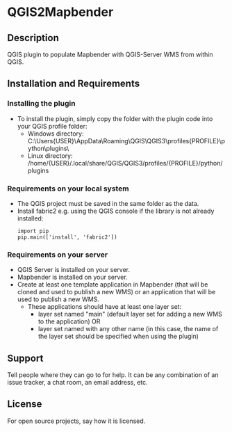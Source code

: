 # QGIS2Mapbender

## Description
QGIS plugin to populate Mapbender with QGIS-Server WMS from within QGIS.

## Installation and Requirements
### Installing the plugin
- To install the plugin, simply copy the folder with the plugin code into your QGIS profile folder:
  - Windows directory: C:\Users{USER}\AppData\Roaming\QGIS\QGIS3\profiles\{PROFILE}\python\plugins\
  - Linux directory: /home/{USER}/.local/share/QGIS/QGIS3/profiles/{PROFILE}/python/plugins

### Requirements on your local system
- The QGIS project must be saved in the same folder as the data.
- Install fabric2 e.g. using the QGIS console if the library is not already installed:
  ```
  import pip
  pip.main(['install', 'fabric2'])
  ```
### Requirements on your server
- QGIS Server is installed on your server.
- Mapbender is installed on your server.
- Create at least one template application in Mapbender (that will be cloned and used to publish a new WMS) or an application that will be used to publish a new WMS.
    - These applications should have at least one layer set: 
      - layer set named "main" (default layer set for adding a new WMS to the application) OR 
      - layer set named with any other name (in this case, the name of the layer set should be specified when using the plugin)

## Support
Tell people where they can go to for help. It can be any combination of an issue tracker, a chat room, an email address, etc.

## License
For open source projects, say how it is licensed.
